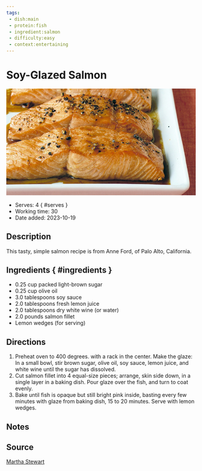 ```yaml
---
tags:
 - dish:main
 - protein:fish
 - ingredient:salmon
 - difficulty:easy
 - context:entertaining
---
```


# Soy-Glazed Salmon

![Recipe picture](../images/soy-glazed_salmon-0.jpg)

- Serves: 4 
{ #serves }
- Working time: 30
- Date added: 2023-10-19

## Description

This tasty, simple salmon recipe is from Anne Ford, of Palo Alto, California.

## Ingredients { #ingredients }

- 0.25 cup packed light-brown sugar 
- 0.25 cup olive oil 
- 3.0 tablespoons soy sauce 
- 2.0 tablespoons fresh lemon juice 
- 2.0 tablespoons dry white wine (or water)
- 2.0 pounds salmon fillet 
- Lemon wedges (for serving)

## Directions

1. Preheat oven to 400 degrees. with a rack in the center. Make the glaze: In a small bowl, stir brown sugar, olive oil, soy sauce, lemon juice, and white wine until the sugar has dissolved.
2. Cut salmon fillet into 4 equal-size pieces; arrange, skin side down, in a single layer in a baking dish. Pour glaze over the fish, and turn to coat evenly.
3. Bake until fish is opaque but still bright pink inside, basting every few minutes with glaze from baking dish, 15 to 20 minutes. Serve with lemon wedges.

## Notes

## Source

[Martha Stewart](https://www.marthastewart.com/314009/soy-glazed-salmon)
